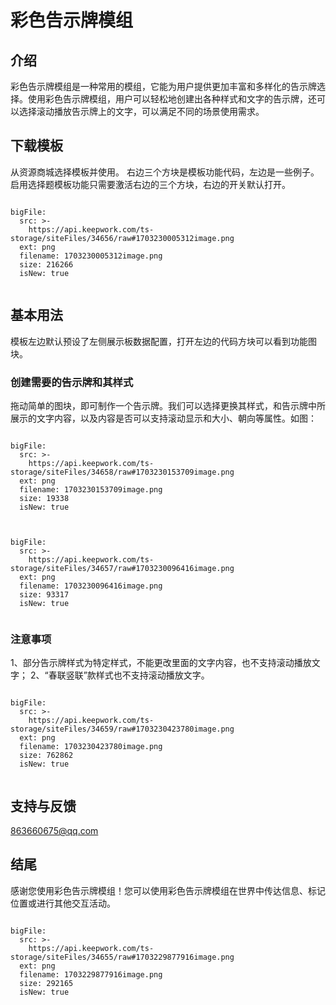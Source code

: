 # 彩色告示牌模组


## 介绍
彩色告示牌模组是一种常用的模组，它能为用户提供更加丰富和多样化的告示牌选择。使用彩色告示牌模组，用户可以轻松地创建出各种样式和文字的告示牌，还可以选择滚动播放告示牌上的文字，可以满足不同的场景使用需求。

## 下载模板
从资源商城选择模板并使用。
右边三个方块是模板功能代码，左边是一些例子。启用选择题模板功能只需要激活右边的三个方块，右边的开关默认打开。
 
 
 
```@BigFile

bigFile:
  src: >-
    https://api.keepwork.com/ts-storage/siteFiles/34656/raw#1703230005312image.png
  ext: png
  filename: 1703230005312image.png
  size: 216266
  isNew: true
          
```




## 基本用法
模板左边默认预设了左侧展示板数据配置，打开左边的代码方块可以看到功能图块。
### 创建需要的告示牌和其样式
拖动简单的图块，即可制作一个告示牌。我们可以选择更换其样式，和告示牌中所展示的文字内容，以及内容是否可以支持滚动显示和大小、朝向等属性。如图：
```@BigFile

bigFile:
  src: >-
    https://api.keepwork.com/ts-storage/siteFiles/34658/raw#1703230153709image.png
  ext: png
  filename: 1703230153709image.png
  size: 19338
  isNew: true
          
```


 
```@BigFile

bigFile:
  src: >-
    https://api.keepwork.com/ts-storage/siteFiles/34657/raw#1703230096416image.png
  ext: png
  filename: 1703230096416image.png
  size: 93317
  isNew: true
          
```
 




### 注意事项
1、部分告示牌样式为特定样式，不能更改里面的文字内容，也不支持滚动播放文字；
2、“春联竖联”款样式也不支持滚动播放文字。
 
 
```@BigFile

bigFile:
  src: >-
    https://api.keepwork.com/ts-storage/siteFiles/34659/raw#1703230423780image.png
  ext: png
  filename: 1703230423780image.png
  size: 762862
  isNew: true
          
```



## 支持与反馈

[863660675@qq.com](mailto:863660675@qq.com)

## 结尾

感谢您使用彩色告示牌模组！您可以使用彩色告示牌模组在世界中传达信息、标记位置或进行其他交互活动。 
```@BigFile

bigFile:
  src: >-
    https://api.keepwork.com/ts-storage/siteFiles/34655/raw#1703229877916image.png
  ext: png
  filename: 1703229877916image.png
  size: 292165
  isNew: true
          
```